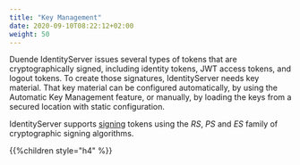 ```yaml
---
title: "Key Management"
date: 2020-09-10T08:22:12+02:00
weight: 50
---
```


Duende IdentityServer issues several types of tokens that are cryptographically
signed, including identity tokens, JWT access tokens, and logout tokens. To
create those signatures, IdentityServer needs key material. That key material
can be configured automatically, by using the Automatic Key Management feature,
or manually, by loading the keys from a secured location with static
configuration.

IdentityServer supports [signing](https://tools.ietf.org/html/rfc7515) tokens
using the *RS*, *PS* and *ES* family of cryptographic signing algorithms. 

{{%children style="h4" %}}

